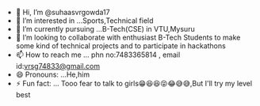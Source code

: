 - 👋 Hi, I’m @suhaasvrgowda17
- 👀 I’m interested in ...Sports,Technical field
- 🌱 I’m currently pursuing ...B-Tech(CSE) in VTU,Mysuru
- 💞️ I’m looking to collaborate  with enthusiast B-Tech Students to make some kind of technical projects and to participate in hackathons
- 📫 How to reach me ... phn no:7483365814 , email id:vrsg74833@gmail.com
- 😄 Pronouns: ...He,him
- ⚡ Fun fact: ... Tooo fear to talk to girls😁😆😆😝😂😅😅,But I'll try my level best

<!---
suhaasvrgowda17/suhaasvrgowda17 is a ✨ special ✨ repository because its `README.md` (this file) appears on your GitHub profile.
You can click the Preview link to take a look at your changes.
--->
